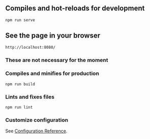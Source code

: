 ## Compiles and hot-reloads for development
```
npm run serve
```

## See the page in your browser
```
http://localhost:8080/
```

### These are not necessary for the moment
### Compiles and minifies for production
```
npm run build
```

### Lints and fixes files
```
npm run lint
```

### Customize configuration
See [Configuration Reference](https://cli.vuejs.org/config/).